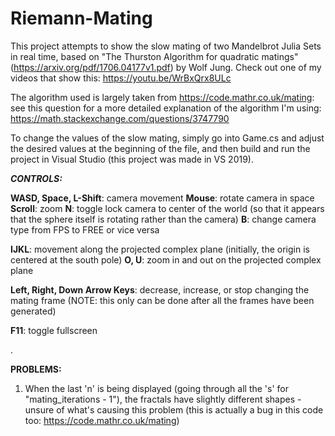# Riemann-Mating

This project attempts to show the slow mating of two Mandelbrot Julia Sets in real time, based on "The Thurston Algorithm for quadratic matings" (https://arxiv.org/pdf/1706.04177v1.pdf) by Wolf Jung. Check out one of my videos that show this: https://youtu.be/WrBxQrx8ULc

The algorithm used is largely taken from https://code.mathr.co.uk/mating: see this question for a more detailed explanation of the algorithm I'm using: https://math.stackexchange.com/questions/3747790


To change the values of the slow mating, simply go into Game.cs and adjust the desired values at the beginning of the file, and then build and run the project in Visual Studio (this project was made in VS 2019).

***CONTROLS:***

  **WASD, Space, L-Shift**: camera movement
  **Mouse**: rotate camera in space
  **Scroll**: zoom
  **N**: toggle lock camera to center of the world (so that it appears that the sphere itself is rotating rather than the camera)
  **B**: change camera type from FPS to FREE or vice versa

  **IJKL**: movement along the projected complex plane (initially, the origin is centered at the south pole)
  **O, U**: zoom in and out on the projected complex plane
   
  **Left, Right, Down Arrow Keys**: decrease, increase, or stop changing the mating frame (NOTE: this only can be done after all the frames have been generated)
  
  **F11**: toggle fullscreen
  

.

**PROBLEMS:**
  1. When the last 'n' is being displayed (going through all the 's' for "mating_iterations - 1"), the fractals have slightly different shapes - unsure of what's causing this problem (this is actually a bug in this code too: https://code.mathr.co.uk/mating)
